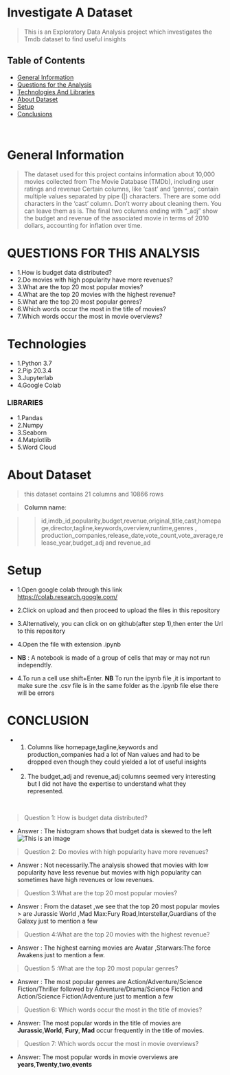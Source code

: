 # Investigate A Dataset
>This is an Exploratory Data Analysis project which investigates the Tmdb dataset to find useful insights
## Table of Contents
<ul>
<li><a href="#intro">General Information</a></li>
<li><a href="#questions">Questions for the Analysis</li>
<li><a href="#tech">Technologies And Libraries</a></li>
<li><a href="#about">About Dataset</a></li>
<li><a href="#setup">Setup</li>
<li><a href="#conclusion">Conclusions</li>
</ul>
<br>

<a id='intro'></a>
# General Information
> The dataset used for this project contains information about 10,000 movies collected from The Movie Database (TMDb), including user ratings and revenue
> Certain columns, like ‘cast’ and ‘genres’, contain multiple values separated by pipe (|) characters.
> There are some odd characters in the ‘cast’ column. Don’t worry about cleaning them. You can leave them as is.
>The final two columns ending with “_adj” show the budget and revenue of the associated movie in terms of 2010 dollars, accounting for inflation over time.

# QUESTIONS FOR THIS ANALYSIS
- 1.How is budget data distributed?
- 2.Do movies with high popularity have more revenues?
- 3.What are the top 20 most popular movies?
- 4.What are the top 20 movies with the highest revenue?
- 5.What are the top 20 most popular genres?
- 6.Which words occur the most in the title of movies?
- 7.Which words occur the most in movie overviews?

<a id='tech'></a>
# Technologies 
- 1.Python 3.7
- 2.Pip 20.3.4
- 3.Jupyterlab
- 4.Google Colab
### LIBRARIES
- 1.Pandas
- 2.Numpy
- 3.Seaborn
- 4.Matplotlib
- 5.Word Cloud
# About Dataset
> this dataset contains 21 columns and 10866 rows

> **Column name**:

>> id,imdb_id,popularity,budget,revenue,original_title,cast,homepage,director,tagline,keywords,overview,runtime,genres ,
>> production_companies,release_date,vote_count,vote_average,release_year,budget_adj and revenue_ad

<a id='setup'></a>
# Setup
- 1.Open google colab through this link <a>https://colab.research.google.com/</a>
- 2.Click on upload and then proceed to upload the files in this repository
- 3.Alternatively, you can click on on github(after step 1),then enter the Url to this repository
- 4.Open the file with extension .ipynb
- **NB** : A notebook is made of a group of cells that may or may not run independtly.

- 4.To run a cell use shift+Enter. **NB** To run the ipynb file ,it is important to make sure the .csv file is in the same folder as the .ipynb file else there will be errors



<a id='conclusions'></a>
# CONCLUSION

- 1. Columns like homepage,tagline,keywords and production_companies had a lot of Nan values and had to be dropped even though they could yielded a lot of  useful insights

- 2. The budget_adj and revenue_adj columns seemed very interesting but I did not have the expertise to understand what they represented.
<br>


>Question 1: How is budget data distributed?

- Answer : The histogram shows that budget data is skewed to the left
	![This is an image](/assets/images/electrocat.png)

>Question 2: Do movies with high popularity have more revenues?

- Answer : Not necessarily.The analysis showed that movies with low popularity have less revenue but movies with high popularity can sometimes have high revenues or low revenues.

>Question 3:What are the top 20 most popular movies?

- Answer : From the dataset ,we see that the top 20 most popular movies  > are Jurassic World ,Mad Max:Fury Road,Interstellar,Guardians of the Galaxy just to mention a few


>Question 4:What are the top 20 movies with the highest revenue?

- Answer :  The highest earning movies are Avatar ,Starwars:The force Awakens just to mention a few.

>Question 5 :What are the top 20 most popular genres?

- Answer : The most popular genres are Action/Adventure/Science Fiction/Thriller followed by Adventure/Drama/Science Fiction and Action/Science Fiction/Adventure just to mention a few

>Question 6: Which words occur the most in the title of movies?

- Answer: The most popular words in the title of movies are **Jurassic**,**World**, **Fury**, **Mad** occur frequently in the title of movies.

>Question 7: Which words occur the most in movie overviews?

- Answer: The most popular words in movie overviews are **years**,**Twenty**,**two**,**events**
